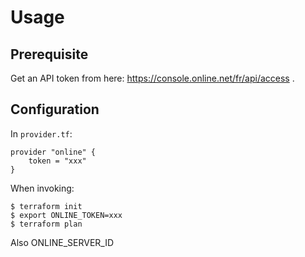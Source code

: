 # Usage

## Prerequisite

Get an API token from here: https://console.online.net/fr/api/access .

## Configuration

In `provider.tf`:

```
provider "online" {
    token = "xxx"
}
```

When invoking:

    $ terraform init
    $ export ONLINE_TOKEN=xxx
    $ terraform plan
    
    
    
Also ONLINE_SERVER_ID
